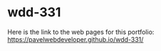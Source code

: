 # wdd-331

Here is the link to the web pages for this portfolio: https://pavelwebdeveloper.github.io/wdd-331/
